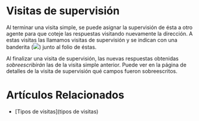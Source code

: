 # Visitas de supervisión

Al terminar una visita simple, se puede asignar la supervisión de ésta a
otro agente para que coteje las respuestas visitando nuevamente la
dirección. A estas visitas las llamamos visitas de supervisión y se indican
con una banderita (<img class=textsize src=/images/icons/flag.png />) junto al folio de éstas.

Al finalizar una visita de supervisión, las nuevas respuestas obtenidas
*sobreescribirán* las de la visita simple anterior. Puede ver en la página
de detalles de la visita de supervisión qué campos fueron sobreescritos.

# Artículos Relacionados

* [Tipos de visitas](tipos de visitas)
